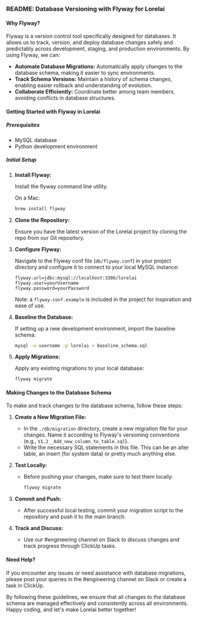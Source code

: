 ### README: Database Versioning with Flyway for Lorelai

#### **Why Flyway?**
Flyway is a version control tool specifically designed for databases. It allows us to track, version, and deploy database changes safely and predictably across development, staging, and production environments. By using Flyway, we can:

- **Automate Database Migrations:** Automatically apply changes to the database schema, making it easier to sync environments.
- **Track Schema Versions:** Maintain a history of schema changes, enabling easier rollback and understanding of evolution.
- **Collaborate Efficiently:** Coordinate better among team members, avoiding conflicts in database structures.

#### **Getting Started with Flyway in Lorelai**

##### Prerequisites

- MySQL database
- Python development environment

##### Initial Setup

1. **Install Flyway:**

   Install the flyway command line utility.

   On a Mac:

   ```bash
   brew install flyway
   ```

2. **Clone the Repository:**

   Ensure you have the latest version of the Lorelai project by cloning the repo from our Git repository.

3. **Configure Flyway:**

   Navigate to the Flyway conf file (`db/flyway.conf`) in your project directory and configure it to connect to your local MySQL instance:

     ```text
     flyway.url=jdbc:mysql://localhost:3306/lorelai
     flyway.user=yourUsername
     flyway.password=yourPassword
     ```

    Note: a `flyway.conf.example` is included in the project for inspiration and ease of use.

4. **Baseline the Database:**

   If setting up a new development environment, import the baseline schema:

     ```bash
     mysql -u username -p lorelai < baseline_schema.sql
     ```

5. **Apply Migrations:**

   Apply any existing migrations to your local database:

     ```bash
     flyway migrate
     ```

#### **Making Changes to the Database Schema**

To make and track changes to the database schema, follow these steps:

1. **Create a New Migration File:**
   - In the `./db/migration` directory, create a new migration file for your changes. Name it according to Flyway's versioning conventions (e.g., `V1.2__Add_new_column_to_table.sql`).
   - Write the necessary SQL statements in this file. This can be an alter table, an insert (for system data) or pretty much anything else.

2. **Test Locally:**
   - Before pushing your changes, make sure to test them locally:

     ```bash
     flyway migrate
     ```

3. **Commit and Push:**
   - After successful local testing, commit your migration script to the repository and push it to the main branch.

4. **Track and Discuss:**
   - Use our #engineering channel on Slack to discuss changes and track progress through ClickUp tasks.

#### **Need Help?**
If you encounter any issues or need assistance with database migrations, please post your queries in the #engineering channel on Slack or create a task in ClickUp.

By following these guidelines, we ensure that all changes to the database schema are managed effectively and consistently across all environments. Happy coding, and let's make Lorelai better together!
